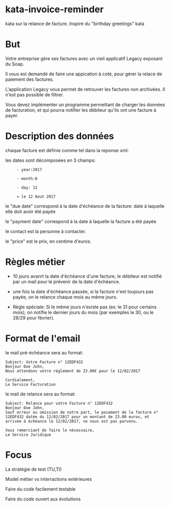 # kata-invoice-reminder
kata sur la relance de facture. Inspiré du "birthday greetings" kata

# But
Votre entreprise gère ses factures avec un vieil applicatif Legacy exposant du Soap.

Il vous est demandé de faire une appication à coté, pour gérer la relace de paiement des factures.

L'application Legacy vous permet de retrouver les factures non archivées. Il n'est pas possible de filtrer. 

Vous devez implémenter un programme permettant de charger les données de facturation, et qui pourra notifier les débiteur qu'ils ont une facture à payer.


# Description des données

chaque facture est définie comme tel dans la reponse xml: 

les dates sont décomposées en 3 champs:

         - year:2017

         - month:8
         
         - day: 12
         
         = le 12 Aout 2017


le "due date" correspond à la date d'échéance de la facture: date à laquelle elle doit avoir été payée

le "payment date" correspond à la date à laquelle la facture a été payée

le contact est la personne à contacter.

le "price" est le prix, en centime d'euros.

# Règles métier

* 10 jours avanrt la date d'échéance d'une facture, le débiteur est notifié par un mail pour le prévenir de la date d'échéance.

* une fois la date d'échéance passée, si la facture n'est toujours pas payée, on le relance chaque mois au même jours.

* Règle spéciale: Si le même jours n'existe pas (ex: le 31 pour certains mois), on notifie le dernier jours du mois (par exemples le 30, ou le 28/29 pour février).



# Format de l'email
le mail pré-échéance sera au format:

```
Subject: Votre Facture n° 12EDF432
Bonjour Doe John,
Nous attendons votre réglement de 23.00€ pour le 12/02/2017

Cordialement,
Le Service Facturation
```

le mail de relance sera au format:

```
Subject: Relance pour votre Facture n° 12EDF432
Bonjour Doe John,
Sauf erreur ou omission de notre part, le paiement de la facture n° 12EDF432 datée du 12/02/2017 pour un montant de 23.00 euros, et arrivée à échéance le 12/02/2017, ne nous est pas parvenu. 

Vous remerciant de faire le nécessaire,
Le Service Juridique
```

# Focus

La stratégie de test (TU,TI)

Model métier vs interractions extérieures 

Faire du code facilement testable

Faire du code ouvert aux évolutions





